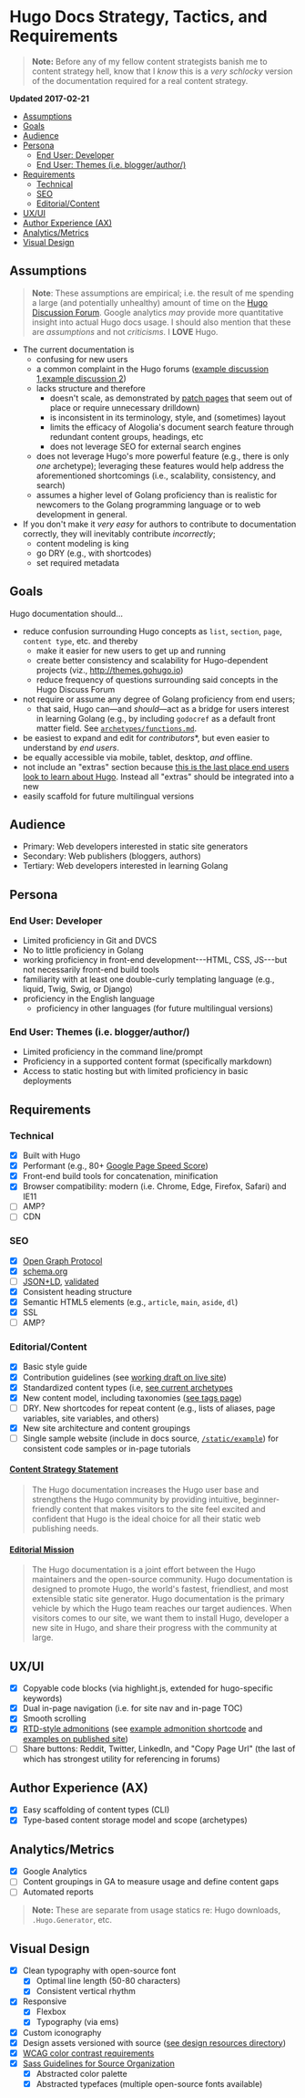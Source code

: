 # Hugo Docs Strategy, Tactics, and Requirements

> **Note:** Before any of my fellow content strategists banish me to content strategy hell, know that I *know* this is a *very schlocky* version of the documentation required for a real content strategy.

**Updated 2017-02-21**

- [Assumptions](#assumptions)
- [Goals](#goals)
- [Audience](#audience)
- [Persona](#persona)
    - [End User: Developer](#end-user-developer)
    - [End User: Themes \(i.e. blogger/author/\)](#end-user-themes-ie-bloggerauthor)
- [Requirements](#requirements)
    - [Technical](#technical)
    - [SEO](#seo)
    - [Editorial/Content](#editorialcontent)
- [UX/UI](#uxui)
- [Author Experience \(AX\)](#author-experience-ax)
- [Analytics/Metrics](#analyticsmetrics)
- [Visual Design](#visual-design)

## Assumptions

> **Note**: These assumptions are empirical; i.e. the result of me spending a large (and potentially unhealthy) amount of time on the [Hugo Discussion Forum](https://discuss.gohugo.io). Google analytics *may* provide more quantitative insight into actual Hugo docs usage. I should also mention that these are *assumptions* and not *criticisms*. I **LOVE** Hugo.

* The current documentation is
    * confusing for new users
    * a common complaint in the Hugo forums ([example discussion 1][],[example discussion 2][])
    * lacks structure and therefore
        * doesn't scale, as demonstrated by [patch pages](http://gohugo.io/taxonomies/templates/) that seem out of place or require unnecessary drilldown)
        * is inconsistent in its terminology, style, and (sometimes) layout
        * limits the efficacy of Alogolia's document search feature through redundant content groups, headings, etc
        * does not leverage SEO for external search engines
    * does not leverage Hugo's more powerful feature (e.g., there is only *one* archetype); leveraging these features would help address the aforementioned shortcomings (i.e., scalability, consistency, and search)
    * assumes a higher level of Golang proficiency than is realistic for newcomers to the Golang programming language or to web development in general.
* If you don't make it *very easy* for authors to contribute to documentation correctly, they will inevitably contribute *incorrectly*;
    * content modeling is king
    * go DRY (e.g., with shortcodes)
    * set required metadata

## Goals

Hugo documentation should...

* reduce confusion surrounding Hugo concepts as `list`, `section`, `page`, `content type`, etc. and thereby
    * make it easier for new users to get up and running
    * create better consistency and scalability for Hugo-dependent projects (viz., http://themes.gohugo.io)
    * reduce frequency of questions surrounding said concepts in the Hugo Discuss Forum
* not require or assume any degree of Golang proficiency from end users;
    * that said, Hugo can&mdash;and *should*&mdash;act as a bridge for users interest in learning Golang (e.g., by including `godocref` as a default front matter field. See [`archetypes/functions.md`][functionarchetype].
* be easiest to expand and edit for *contributors**, but even easier to understand by *end users*.
* be equally accessible via mobile, tablet, desktop, *and* offline.
* not include an "extras" section because [this is the last place end users look to learn about Hugo](https://discuss.gohugo.io/t/site-with-different-lists-of-sections/5536/3). Instead all "extras" should be integrated into a new
* easily scaffold for future multilingual versions

## Audience

* Primary: Web developers interested in static site generators
* Secondary: Web publishers (bloggers, authors)
* Tertiary: Web developers interested in learning Golang

## Persona

### End User: Developer

* Limited proficiency in Git and DVCS
* No to little proficiency in Golang
* working proficiency in front-end development---HTML, CSS, JS---but not necessarily front-end build tools
* familiarity with at least one double-curly templating language (e.g., liquid, Twig, Swig, or Django)
* proficiency in the English language
    * proficiency in other languages (for future multilingual versions)

### End User: Themes (i.e. blogger/author/)

* Limited proficiency in the command line/prompt
* Proficiency in a supported content format (specifically markdown)
* Access to static hosting but with limited proficiency in basic deployments

## Requirements

### Technical

- [X] Built with Hugo
- [X] Performant (e.g., 80+ [Google Page Speed Score](https://developers.google.com/speed/pagespeed/insights/?url=https%3A%2F%2Fhugodocsconcept.netlify.com%2Fabout-hugo))
- [X] Front-end build tools for concatenation, minification
- [X] Browser compatibility: modern (i.e. Chrome, Edge, Firefox, Safari) and IE11
- [ ] AMP?
- [ ] CDN

### SEO

- [X] [Open Graph Protocol](http://ogp.me/)
- [X] [schema.org](http://schema.org)
- [ ] [JSON+LD](https://developers.google.com/schemas/formats/json-ld), [validated](https://search.google.com/structured-data/testing-tool)
- [X] Consistent heading structure
- [X] Semantic HTML5 elements (e.g., `article`, `main`, `aside`, `dl`)
- [X] SSL
- [ ] AMP?

### Editorial/Content

- [X] Basic style guide
- [X] Contribution guidelines (see [working draft on live site](https://hugodocsconcept.netlify.com/contribute-to-hugo/contribute-to-the-hugo-docs/))
- [X] Standardized content types (i.e, [see current archetypes](https://github.com/rdwatters/hugo-docs-concept/tree/master/themes/hugodocs/archetypes)
- [X] New content model, including taxonomies ([see tags page][tagspage])
- [ ] DRY. New shortcodes for repeat content (e.g., lists of aliases, page variables, site variables, and others)
- [X] New site architecture and content groupings
- [ ] Single sample website (include in docs source, [`/static/example`](https://github.com/rdwatters/hugo-docs-concept/tree/master/static/example)) for consistent code samples or in-page tutorials

#### [Content Strategy Statement](http://contentmarketinginstitute.com/2016/01/content-on-strategy-templates/)

> The Hugo documentation increases the Hugo user base and strengthens the Hugo community by providing intuitive, beginner-friendly content that makes visitors to the site feel excited and confident that Hugo is the ideal choice for all their static web publishing needs.

#### [Editorial Mission](http://contentmarketinginstitute.com/2015/10/statement-content-marketing/)

> The Hugo documentation is a joint effort between the Hugo maintainers and the open-source community. Hugo documentation is designed to promote Hugo, the world's fastest, friendliest, and most extensible static site generator. Hugo documentation is the primary vehicle by which the Hugo team reaches our target audiences. When visitors comes to our site, we want them to install Hugo, developer a new site in Hugo, and share their progress with the community at large.

## UX/UI

- [X] Copyable code blocks (via highlight.js, extended for hugo-specific keywords)
- [X] Dual in-page navigation (i.e. for site nav and in-page TOC)
- [X] Smooth scrolling
- [X] [RTD-style admonitions][admonitions] (see [example admonition shortcode](https://github.com/rdwatters/hugo-docs-concept/blob/master/layouts/shortcodes/note.html) and [examples on published site](http://localhost:1313/contribute-to-hugo/contribute-to-the-hugo-docs/#admonition-short-codes))
- [ ] Share buttons: Reddit, Twitter, LinkedIn, and "Copy Page Url" (the last of which has strongest utility for referencing in forums)

## Author Experience (AX)

- [X] Easy scaffolding of content types (CLI)
- [X] Type-based content storage model and scope (archetypes)

## Analytics/Metrics

- [X] Google Analytics
- [ ] Content groupings in GA to measure usage and define content gaps
- [ ] Automated reports

> **Note:** These are separate from usage statics re: Hugo downloads, `.Hugo.Generator`, etc.

## Visual Design

- [X] Clean typography with open-source font
    - [X] Optimal line length (50-80 characters)
    - [X] Consistent vertical rhythm
- [X] Responsive
    - [X] Flexbox
    - [X] Typography (via ems)
- [X] Custom iconography
- [X] Design assets versioned with source ([see design resources directory][designresources])
- [X] [WCAG color contrast requirements](http://webaim.org/blog/wcag-2-0-and-link-colors/)
- [X] [Sass Guidelines for Source Organization](https://sass-guidelin.es/)
    - [X] Abstracted color palette
    - [X] Abstracted typefaces (multiple open-source fonts available)

[admonitions]: http://docutils.sourceforge.net/docs/ref/rst/directives.html#admonitions
[designresources]: https://github.com/rdwatters/hugo-docs-concept/tree/master/dev-and-design-resources
[example discussion 1]: https://discuss.gohugo.io/t/frustrated-with-documentation/2810
[example discussion 2]: https://discuss.gohugo.io/t/documentation-restructure-and-design/1891
[functionarchetype]: https://github.com/rdwatters/hugo-docs-concept/blob/master/themes/hugodocs/archetypes/functions.md
[tagspage]: https://hugodocsconcept.netlify.com/tags/